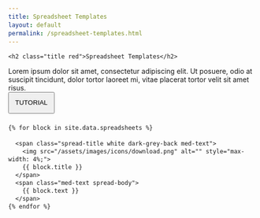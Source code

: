 ```yaml
---
title: Spreadsheet Templates
layout: default
permalink: /spreadsheet-templates.html
---
```


<div class="row">
  <div class="col-md-12">

    <h2 class="title red">Spreadsheet Templates</h2>
  </div>
</div>

<div class="row">
  <div class="col-md-6 med-text">
    Lorem ipsum dolor sit amet, consectetur adipiscing elit. Ut posuere, odio at suscipit tincidunt, dolor tortor laoreet mi, vitae placerat tortor velit sit amet risus.
  </div>

  <div class="col-md-6">
    <button type="button" class="pb-button pb-button-who" name="button" style="padding:2.4%;">
      TUTORIAL
    </button>
  </div>
</div>

<div class="row" style="margin-top:4%;">
  <div class="col-md-3"></div>

  <div class="col-md-9">

    {% for block in site.data.spreadsheets %}

      <span class="spread-title white dark-grey-back med-text">
        <img src="/assets/images/icons/download.png" alt="" style="max-width: 4%;">
        {{ block.title }}
      </span>
      <span class="med-text spread-body">
        {{ block.text }}
      </span>
    {% endfor %}
  </div>
</div>
